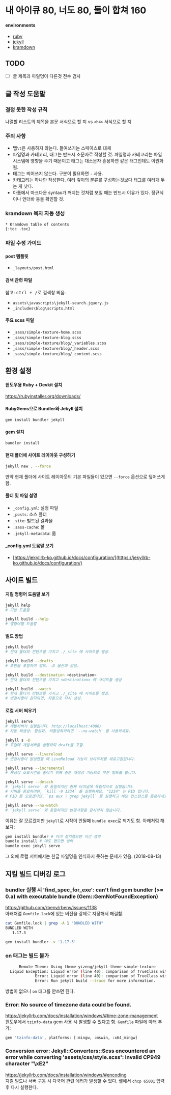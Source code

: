 # 내 아이큐 80, 너도 80, 둘이 합쳐 160

#### environments

- [ruby](https://www.ruby-lang.org/ko/)
- [jekyll](https://jekyllrb.com/)
- [kramdown](https://kramdown.gettalong.org/)

## TODO

- [ ] 글 제목과 파일명이 다른것 전수 검사

## 글 작성 도움말

### 결정 못한 작성 규칙

나열할 리스트의 제목을 본문 서식으로 할 지 vs `<h4>` 서식으로 할 지

### 주의 사항

- 탭`\t`은 사용하지 않는다. 들여쓰기는 스페이스로 대체
- 파일명과 카테고리, 태그는 반드시 소문자로 작성할 것. 파일명과 카테고리는 파일 시스템에 영향을 주기 때문이고 태그는 대소문자 혼용하면 같은 태그인데도 이원화됨.
- 태그는 띄어쓰지 않는다. 구분이 필요하면 `-` 사용.
- 카테고리는 하나만 작성한다. 여러 깊이의 분류를 구성하는것보다 태그를 여러개 두는 게 낫다.
- 아톰에서 마크다운 syntax가 깨지는 것처럼 보일 때는 반드시 이유가 있다. 정규식이나 언더바 등을 확인할 것.

### kramdown 목차 자동 생성

```html
* Kramdown table of contents
{:toc .toc}
```

### 파일 수정 가이드

#### post 템플릿

- `_layouts/post.html`

#### 검색 관련 파일

참고: <kbd>ctrl + /</kbd>로 검색창 띄움.

- `assets\javascripts\jekyll-search.jquery.js`
- `_includes\blog\scripts.html`

#### 주요 scss 파일

- `_sass/simple-texture-home.scss`
- `_sass/simple-texture-blog.scss`
- `_sass/simple-texture/blog/_variables.scss`
- `_sass/simple-texture/blog/_header.scss`
- `_sass/simple-texture/blog/_content.scss`

## 환경 설정

#### 윈도우용 Ruby + Devkit 설치

https://rubyinstaller.org/downloads/

#### RubyGems으로 Bundler와 Jekyll 설치

```bash
gem install bundler jekyll
```

#### gem 설치

```bash
bundler install
```

#### 현재 폴더에 사이트 레이아웃 구성하기

```bash
jekyll new . --force
```

만약 현재 폴더에 사이트 레이아웃의 기본 파일들이 있으면 `--force` 옵션으로 덮어쓰게 함.

#### 폴더 및 파일 설명

- `_config.yml`: 설정 파일
- `_posts`: 소스 폴더
- `_site`: 빌드된 결과물
- `.sass-cache`: 몲
- `.jekyll-metadata`: 몲

#### \_config.yml 도움말 보기

- [https://jekyllrb-ko.github.io/docs/configuration/](https://jekyllrb-ko.github.io/docs/configuration/)

## 사이트 빌드

#### 지킬 명령어 도움말 보기

```bash
jekyll help
# 기본 도움말

jekyll build --help
# 명령어별 도움말
```

#### 빌드 방법

```bash
jekyll build
# 현재 폴더의 컨텐츠를 가지고 ./_site 에 사이트를 생성.

jekyll build --drafts
# 초안을 포함하여 빌드. -D 옵션과 같음.

jekyll build --destination <destination>
# 현재 폴더의 컨텐츠를 가지고 <destination> 에 사이트를 생성

jekyll build --watch
# 현재 폴더의 컨텐츠를 가지고 ./_site 에 사이트를 생성.
# 변경사항이 감지되면, 자동으로 다시 생성.
```

#### 로컬 서버 띄우기

```bash
jekyll serve
# 개발서버가 실행됩니다. http://localhost:4000/
# 자동 재생성: 활성화. 비활성화하려면 `--no-watch` 를 사용하세요.

jekyll s -D
# 로컬에 개발서버를 실행하되 draft를 포함.

jekyll serve --livereload
# 변경사항이 발생했을 때 LiveReload 기능이 브라우저를 새로고침합니다.

jekyll serve --incremental
# 재생성 소요시간을 줄이기 위해 증분 재생성 기능으로 부분 빌드를 합니다.

jekyll serve --detach
# `jekyll serve` 와 동일하지만 현재 터미널에 독립적으로 실행됩니다.
# 서버를 종료하려면, `kill -9 1234` 를 실행하세요. "1234" 는 PID 입니다.
# PID 를 모르겠다면, `ps aux | grep jekyll` 를 실행하고 해당 인스턴스를 종료하세요

jekyll serve --no-watch
# `jekyll serve` 와 동일하지만 변경사항을 감시하지 않습니다.
```

이유는 잘 모르겠지만 `jekyll`로 시작이 안될때 `bundle exec`로 되기도 함. 아래처럼 해보자:

```bash
gem install bundler # 이미 설치했으면 이건 생략
bundle install # 얘도 했으면 생략
bundle exec jekyll serve
```

그 외에 로컬 서버에서는 한글 파일명을 인식하지 못하는 문제가 있음. (2018-08-13)

## 지킬 빌드 디버깅 로그

### bundler 실행 시 'find_spec_for_exe': can't find gem bundler (>= 0.a) with executable bundle (Gem::GemNotFoundException)

https://github.com/rbenv/rbenv/issues/1138  
아래처럼 `Gemfile.lock`에 있는 버전을 강제로 지정해서 해결함.

```bash
cat Gemfile.lock | grep -A 1 "BUNDLED WITH"
BUNDLED WITH
   1.17.3

gem install bundler -v '1.17.3'
```

### on 태그는 빌드 불가

```bash
      Remote Theme: Using theme yizeng/jekyll-theme-simple-texture
  Liquid Exception: Liquid error (line 40): comparison of TrueClass with String failed in /_layouts/post.html
             Error: Liquid error (line 40): comparison of TrueClass with String failed
             Error: Run jekyll build --trace for more information.
```

방법이 없으니 `on` 태그를 안쓰면 된다.

### Error:  No source of timezone data could be found.

https://jekyllrb.com/docs/installation/windows/#time-zone-management  
윈도우에서 `tzinfo-data` gem 사용 시 발생할 수 있다고 함. `Gemfile` 파일에 아래 추가:

```bash
gem 'tzinfo-data', platforms: [:mingw, :mswin, :x64_mingw]
```

###  Conversion error: Jekyll::Converters::Scss encountered an error while converting 'assets/css/style.scss': Invalid CP949 character "\xE2"

https://jekyllrb.com/docs/installation/windows/#encoding  
지킬 빌드나 서버 구동 시 다국어 관련 에러가 발생할 수 있다. 쉘에서 `chcp 65001` 입력 후 다시 실행한다.
